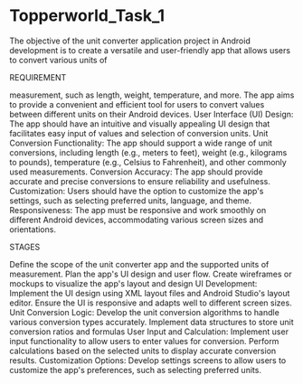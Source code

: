 # Topperworld_Task_1

The objective of the unit converter application project in
Android development is to create a versatile and user-friendly
app that allows users to convert various units of

REQUIREMENT

measurement, such as length, weight, temperature, and more.
The app aims to provide a convenient and efficient tool for
users to convert values between different units on their
Android devices.
User Interface (UI) Design: The app should have an intuitive and visually appealing UI
design that facilitates easy input of values and selection of conversion units.
Unit Conversion Functionality: The app should support a wide range of unit conversions,
including length (e.g., meters to feet), weight (e.g., kilograms to pounds), temperature (e.g.,
Celsius to Fahrenheit), and other commonly used measurements.
Conversion Accuracy: The app should provide accurate and precise conversions
to ensure reliability and usefulness.
Customization: Users should have the option to customize the app's settings,
such as selecting preferred units, language, and theme.
Responsiveness: The app must be responsive and work smoothly on different
Android devices, accommodating various screen sizes and orientations.

STAGES

Define the scope of the unit converter app and the supported units of
measurement.
Plan the app's UI design and user flow.
Create wireframes or mockups to visualize the app's layout and design
UI Development:
Implement the UI design using XML layout files and Android Studio's layout editor.
Ensure the UI is responsive and adapts well to different screen sizes.
Unit Conversion Logic:
Develop the unit conversion algorithms to handle various conversion types
accurately.
Implement data structures to store unit conversion ratios and formulas
User Input and Calculation:
Implement user input functionality to allow users to enter values for conversion.
Perform calculations based on the selected units to display accurate conversion
results.
Customization Options:
Develop settings screens to allow users to customize the app's preferences, such as
selecting preferred units.
